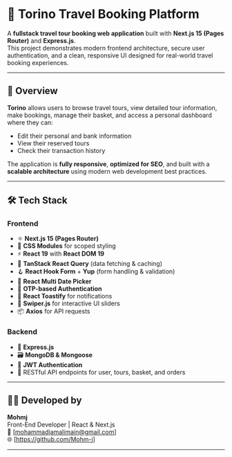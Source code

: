 # 🧳 Torino Travel Booking Platform

A **fullstack travel tour booking web application** built with **Next.js 15 (Pages Router)** and **Express.js**.  
This project demonstrates modern frontend architecture, secure user authentication, and a clean, responsive UI designed for real-world travel booking experiences.

---

## 🚀 Overview

**Torino** allows users to browse travel tours, view detailed tour information, make bookings, manage their basket, and access a personal dashboard where they can:

- Edit their personal and bank information
- View their reserved tours
- Check their transaction history

The application is **fully responsive**, **optimized for SEO**, and built with a **scalable architecture** using modern web development best practices.

---

## 🛠️ Tech Stack

### **Frontend**

- ⚛️ **Next.js 15 (Pages Router)**
- 💅 **CSS Modules** for scoped styling
- ⚡ **React 19** with **React DOM 19**
- 🔄 **TanStack React Query** (data fetching & caching)
- 🪝 **React Hook Form** + **Yup** (form handling & validation)
- 📆 **React Multi Date Picker**
- 🔐 **OTP-based Authentication**
- 🔔 **React Toastify** for notifications
- 🧭 **Swiper.js** for interactive UI sliders
- 📦 **Axios** for API requests

### **Backend**

- 🧰 **Express.js**
- 🗃️ **MongoDB & Mongoose**
- 🔑 **JWT Authentication**
- 📡 RESTful API endpoints for user, tours, basket, and orders

---

## 👨‍💻 Developed by

**Mohmj**  
Front-End Developer | React & Next.js  
📧 [mohammadjamalimain@gmail.com]  
🌐 [https://github.com/Mohm-j]

---

